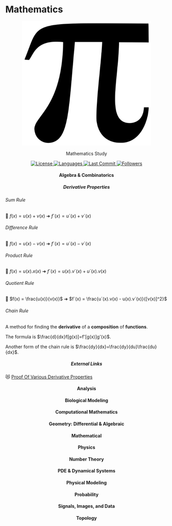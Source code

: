 # Mathematics

<p align="center"><img src="https://raw.githubusercontent.com/MagicalStrangeQuark/MagicalStrangeQuark/master/assets/pi.svg" width="400"></p>

<p align="center">Mathematics Study</p>

<p align="center">
    <a href="#">
        <img alt="License" src="https://img.shields.io/github/license/MagicalStrangeQuark/Mathematics">
    </a>
    <a href="#">
        <img alt="Languages" src="https://img.shields.io/github/languages/count/MagicalStrangeQuark/Mathematics">
    </a>
    <a href="#">
        <img alt="Last Commit" src="https://img.shields.io/github/last-commit/MagicalStrangeQuark/Mathematics">
    </a>
    <a href="#">
        <img alt="Followers" src="https://img.shields.io/github/followers/MagicalStrangeQuark?style=social">
    </a>
</p>

<h4 align="center">Algebra & Combinatorics</h4>

<h5 align="center">Derivative Properties</h5>

<h6>Sum Rule</h6>

📌 $f(x) = u(x) + v(x)$ ➜ $f´(x) = u´(x) + v´(x)$

<h6>Difference Rule</h6>

📌 $f(x) = u(x) - v(x)$ ➜ $f´(x) = u´(x) - v´(x)$

<h6>Product Rule</h6>

📌 $f(x) = u(x) . x(x)$ ➜ $f´(x) = u(x).v´(x) + u´(x).v(x)$

<h6>Quotient Rule</h6>

📌 $f(x) = \frac{u(x)}{v(x)}$ ➜ $f´(x) = \frac{u´(x).v(x) - u(x).v´(x)}{[v(x)]^2}$ 

<h6>Chain Rule</h6>

A method for finding the __derivative__ of a __composition__ of __functions__.

The formula is $\frac{d}{dx}f[g(x)]=f'[g(x)]g'(x)$.

Another form of the chain rule is $\frac{dy}{dx}=\frac{dy}{du}\frac{du}{dx}$.

<h5 align="center">External Links</h6>

😻 <a href="https://tutorial.math.lamar.edu/classes/calci/DerivativeProofs.aspx">Proof Of Various Derivative Properties</a>

<h4 align="center">Analysis</h4>

<h4 align="center">Biological Modeling</h4>

<h4 align="center">Computational Mathematics</h4>

<h4 align="center">Geometry: Differential & Algebraic</h4>

<h4 align="center">Mathematical</h4>

<h4 align="center">Physics</h4>

<h4 align="center">Number Theory</h4>

<h4 align="center">PDE & Dynamical Systems</h4>

<h4 align="center">Physical Modeling</h4>

<h4 align="center">Probability</h4>

<h4 align="center">Signals, Images, and Data</h4>

<h4 align="center">Topology</h4>
